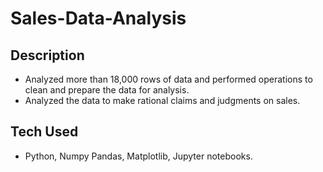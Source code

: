 # Sales-Data-Analysis
## Description
- Analyzed more than 18,000 rows of data and performed operations to clean and prepare the data for analysis.
- Analyzed the data to make rational claims and judgments on sales.
## Tech Used
- Python, Numpy Pandas, Matplotlib, Jupyter notebooks.
